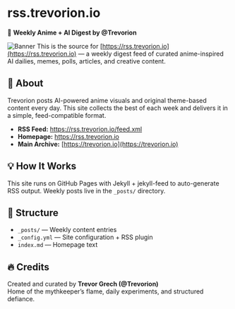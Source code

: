 # rss.trevorion.io

📰 **Weekly Anime + AI Digest by @Trevorion**

![Banner](https://rss.trevorion.io/_assets/Bbanner.png)
This is the source for [https://rss.trevorion.io](https://rss.trevorion.io) — a weekly digest feed of curated anime-inspired AI dailies, memes, polls, articles, and creative content.

## 📡 About

Trevorion posts AI-powered anime visuals and original theme-based content every day. This site collects the best of each week and delivers it in a simple, feed-compatible format.

- **RSS Feed:** https://rss.trevorion.io/feed.xml
- **Homepage:** https://rss.trevorion.io
- **Main Archive:** [https://trevorion.io](https://trevorion.io)

## 💡 How It Works

This site runs on GitHub Pages with Jekyll + jekyll-feed to auto-generate RSS output. Weekly posts live in the `_posts/` directory.

## 📁 Structure

- `_posts/` — Weekly content entries
- `_config.yml` — Site configuration + RSS plugin
- `index.md` — Homepage text

## 🔥 Credits

Created and curated by **Trevor Grech (@Trevorion)**  
Home of the mythkeeper’s flame, daily experiments, and structured defiance.

